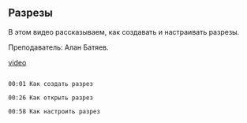 ## Разрезы

В этом видео рассказываем, как создавать и настраивать разрезы. 

Преподаватель: Алан Батяев. 

[video](https://player.softculture.cc/embed/online/ARC/ARC_59.21.12_L2-4_Create_Section)

```chapters

00:01 Как создать разрез

00:26 Как открыть разрез

00:58 Как настроить разрез

```